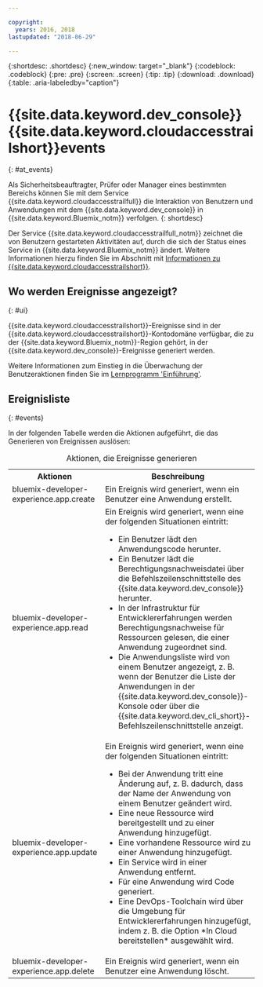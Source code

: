 ```yaml
---

copyright:
  years: 2016, 2018
lastupdated: "2018-06-29"

---
```


{:shortdesc: .shortdesc}
{:new_window: target="_blank"}
{:codeblock: .codeblock}
{:pre: .pre}
{:screen: .screen}
{:tip: .tip}
{:download: .download}
{:table: .aria-labeledby="caption"}

# {{site.data.keyword.dev_console}} {{site.data.keyword.cloudaccesstrailshort}}events
{: #at_events}

Als Sicherheitsbeauftragter, Prüfer oder Manager eines bestimmten Bereichs können Sie mit dem Service {{site.data.keyword.cloudaccesstrailfull}} die Interaktion von Benutzern und Anwendungen mit dem {{site.data.keyword.dev_console}} in {{site.data.keyword.Bluemix_notm}} verfolgen.
{: shortdesc}

Der Service {{site.data.keyword.cloudaccesstrailfull_notm}} zeichnet die von Benutzern gestarteten Aktivitäten auf, durch die sich der Status eines Service in {{site.data.keyword.Bluemix_notm}} ändert. Weitere Informationen hierzu finden Sie im Abschnitt mit [Informationen zu {{site.data.keyword.cloudaccesstrailshort}}](/docs/services/cloud-activity-tracker/activity_tracker_ov.html#activity_tracker_ov ). 

## Wo werden Ereignisse angezeigt?
{: #ui}

{{site.data.keyword.cloudaccesstrailshort}}-Ereignisse sind in der {{site.data.keyword.cloudaccesstrailshort}}-Kontodomäne verfügbar, die zu der {{site.data.keyword.Bluemix_notm}}-Region gehört, in der {{site.data.keyword.dev_console}}-Ereignisse generiert werden. 

Weitere Informationen zum Einstieg in die Überwachung der Benutzeraktionen finden Sie im [Lernprogramm 'Einführung'](/docs/services/cloud-activity-tracker/index.html). 

## Ereignisliste
{: #events}

In der folgenden Tabelle werden die Aktionen aufgeführt, die das Generieren von Ereignissen auslösen: 

<table>
  <caption>Aktionen, die Ereignisse generieren</caption>
  <tr>
    <th>Aktionen</th>
	  <th>Beschreibung</th>
  <tr>
  <tr>
    <td>bluemix-developer-experience.app.create</td>
	  <td>Ein Ereignis wird generiert, wenn ein Benutzer eine Anwendung erstellt. </td>
  </tr>
  <tr>
    <td>bluemix-developer-experience.app.read</td>
	  <td>Ein Ereignis wird generiert, wenn eine der folgenden Situationen eintritt: </br><ul><li>Ein Benutzer lädt den Anwendungscode herunter. </li> <li>Ein Benutzer lädt die Berechtigungsnachweisdatei über die Befehlszeilenschnittstelle des {{site.data.keyword.dev_console}} herunter. </li> <li>In der Infrastruktur für Entwicklererfahrungen werden Berechtigungsnachweise für Ressourcen gelesen, die einer Anwendung zugeordnet sind. </li> <li>Die Anwendungsliste wird von einem Benutzer angezeigt, z. B. wenn der Benutzer die Liste der Anwendungen in der {{site.data.keyword.dev_console}}-Konsole oder über die {{site.data.keyword.dev_cli_short}}-Befehlszeilenschnittstelle anzeigt. </li></ul></td>
  </tr>
  <tr>
    <td>bluemix-developer-experience.app.update</td>
	  <td>Ein Ereignis wird generiert, wenn eine der folgenden Situationen eintritt: </br><ul><li>Bei der Anwendung tritt eine Änderung auf, z. B. dadurch, dass der Name der Anwendung von einem Benutzer geändert wird. </li><li>Eine neue Ressource wird bereitgestellt und zu einer Anwendung hinzugefügt. </li><li>Eine vorhandene Ressource wird zu einer Anwendung hinzugefügt. </li><li>Ein Service wird in einer Anwendung entfernt. </li><li>Für eine Anwendung wird Code generiert. </li><li>Eine DevOps-Toolchain wird über die Umgebung für Entwicklererfahrungen hinzugefügt, indem z. B. die Option *In Cloud bereitstellen* ausgewählt wird. </li></ul></td>
  </tr>
  <tr>
    <td>bluemix-developer-experience.app.delete</td>
	  <td>Ein Ereignis wird generiert, wenn ein Benutzer eine Anwendung löscht. </td>
  </tr>
</table>
